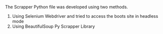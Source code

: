 The Scrapper Python file was developed using two methods.

1. Using Selenium Webdriver and tried to access the boots site in headless mode
2. Using BeautifulSoup Py Scrapper Library
